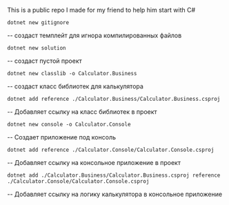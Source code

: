 This is a public repo I made for my friend to help him start with C#

`dotnet new gitignore`

-- создаст темплейт для игнора компилированных файлов

`dotnet new solution`

-- создаст пустой проект

`dotnet new classlib -o Calculator.Business`

-- создаст класс библиотек для калькулятора

`dotnet add reference ./Calculator.Business/Calculator.Business.csproj`

-- Добавляет ссылку на класс библиотек в проект

`dotnet new console -o Calculator.Console`

-- Создает приложение под консоль

`dotnet add reference ./Calculator.Console/Calculator.Console.csproj`

-- Добавляет ссылку на консольное приложение в проект

`dotnet add ./Calculator.Business/Calculator.Business.csproj reference ./Calculator.Console/Calculator.Console.csproj`

-- Добавляет ссылку на логику калькулятора в консольное приложение